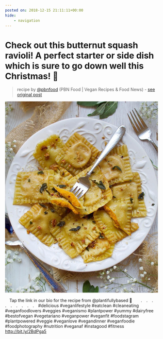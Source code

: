 ```yaml
---
posted on: 2018-12-15 21:11:11+00:00
hide:
    - navigation
---
```


# Check out this butternut squash ravioli! A perfect starter or side dish which is sure to go down well this Christmas! 🎄⠀ 

> recipe by [@pbnfood](https://www.instagram.com/pbnfood/) 
(PBN Food | Vegan Recipes & Food News) - [see original post](https://instagram.com/p/BrbC6xNDZnn)

![](../img/pbnfood_15-12-2018_2112.png)

⠀
Tap the link in our bio for the recipe from @plantifullybased 🌱⠀
⠀
.⠀
.⠀
.⠀
.⠀
.⠀
.⠀
.⠀
.⠀
.⠀
\#delicious \#veganlifestyle \#eatclean \#cleaneating \#veganfoodlovers \#veggies \#veganismo \#plantpower \#yummy \#dairyfree \#bestofvegan \#vegetariano \#veganpower \#veganfit \#foodstagram \#plantpowered \#veggie \#veganlove \#vegandinner \#veganfoodie \#foodphotography \#nutrition \#veganaf \#instagood \#fitness⠀
http://bit.ly/2BdPga5 